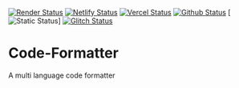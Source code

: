 [![Render Status](https://img.shields.io/badge/Render-Deployed-blue?logo=Render)](https://code-formatter-gr7g.onrender.com)
[![Netlify Status](https://img.shields.io/badge/Netlify-Deployed-informational?logo=netlify)](https://mycodeformatter.netlify.app/)
[![Vercel Status](https://img.shields.io/badge/Vercel-Deployed-informational?logo=vercel)](https://codeformatter.vercel.app/)
[![Github Status](https://img.shields.io/badge/GitHub-Deployed-informational?logo=github)](http://codeformatter.com)
[![Static Status](https://img.shields.io/badge/Static-Undeployed-informational?logo=static)]
[![Glitch Status](https://img.shields.io/badge/Glitch-Deployed-informational?logo=glitch)](https://codeformatter.glitch.me)
# Code-Formatter
A multi language code formatter
